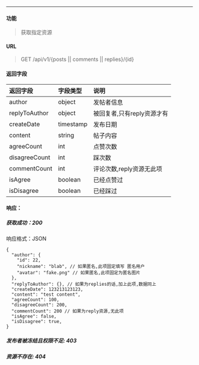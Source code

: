-----------

#### 功能

> 获取指定资源

#### URL

> GET /api/v1/{posts || comments || replies}/{id}

#### 返回字段

|返回字段|字段类型|说明 |
|:----- |:------|:----------------------------- |
|author | object | 发帖者信息 |
|replyToAuthor | object | 被回复者,只有reply资源才有 |
|createDate | timestamp | 发布日期 |
|content | string | 帖子内容 |
|agreeCount | int | 点赞次数 |
|disagreeCount | int | 踩次数 |
|commentCount | int | 评论次数,reply资源无此项 |
|isAgree | boolean | 已经点赞过 |
|isDisagree | boolean | 已经踩过 |

#### 响应：
##### 获取成功：200
响应格式：JSON
```
{
  "author": {
    "id": 22,
    "nickname": "blab", // 如果匿名,此项固定填写 匿名用户
    "avatar": "fake.png" // 如果匿名,此项固定为匿名图片
  },
  "replyToAuthor": {}, // 如果为replies的话,加上此项,数据同上
  "createDate": 123213123123,
  "content": "test content",
  "agreeCount": 100,
  "disagreeCount": 200,
  "commentCount": 200 // 如果为reply资源,无此项
  "isAgree": false,
  "isDisagree": true,
}
```
##### 发布者被冻结且权限不足: 403
##### 资源不存在: 404